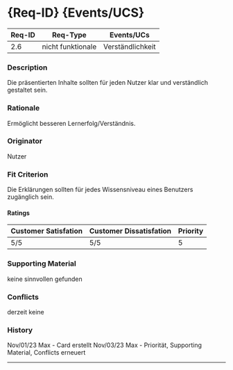 # {Req-ID} {Events/UCS}

| Req-ID | Req-Type | Events/UCs |
|--------|----------|------------|
| 2.6    |    nicht funktionale      |       Verständlichkeit     |

### Description
Die präsentierten Inhalte sollten für jeden Nutzer klar und verständlich gestaltet sein.

### Rationale
Ermöglicht besseren Lernerfolg/Verständnis.

### Originator
Nutzer

### Fit Criterion
Die Erklärungen sollten für jedes Wissensniveau eines Benutzers zugänglich sein.

#### Ratings
| Customer Satisfation | Customer Dissatisfation | Priority |
|----------------------|-------------------------|----------|
| 5/5                  | 5/5                     | 5      |

### Supporting Material
keine sinnvollen gefunden

### Conflicts
derzeit keine

### History
Nov/01/23 Max - Card erstellt Nov/03/23 Max - Priorität, Supporting Material, Conflicts erneuert

---
